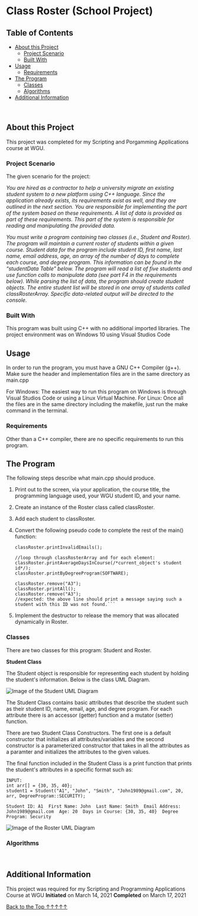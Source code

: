 <a name='Top'></a>
# Class Roster (School Project)

## Table of Contents
- [About this Project](#About)
  - [Project Scenario](#Scenario)
  - [Built With](#BuiltWith)
- [Usage](#Usage)
  - [Requirements](#Requirements)
- [The Program](#TheProgram)
  - [Classes](#Classes)
  - [Algorithms](#Algorithms)
- [Additional Information](#AddInfo)
<br>

<a name='About'></a>
## About this Project
This project was completed for my Scripting and Porgamming Applications course at WGU.

<a name='Scenario'></a>
### Project Scenario
The given scenario for the project:

_You are hired as a contractor to help a university migrate an existing student system to a new platform using C++ language. Since the application already exists, its requirements exist as well, and they are outlined in the next section. You are responsible for implementing the part of the system based on these requirements. A list of data is provided as part of these requirements. This part of the system is responsible for reading and manipulating the provided data._

_You must write a program containing two classes (i.e., Student and Roster). The program will maintain a current roster of students within a given course. Student data for the program include student ID, first name, last name, email address, age, an array of the number of days to complete each course, and degree program. This information can be found in the “studentData Table” below. The program will read a list of five students and use function calls to manipulate data (see part F4 in the requirements below). While parsing the list of data, the program should create student objects. The entire student list will be stored in one array of students called classRosterArray. Specific data-related output will be directed to the console._

<a name='BuiltWith'></a>
### Built With
This program was built using C++ with no additional imported libraries.
The project environment was on Windows 10 using Visual Studios Code

<a name='Usage'></a>
## Usage
In order to run the program, you must have a GNU C++ Compiler (g++). Make sure the header and implementation files are in the same directory as main.cpp

For Windows:
The easiest way to run this program on Windows is through Visual Studios Code or using a Linux Virtual Machine.
For Linux: 
Once all the files are in the same directory including the makefile, just run the make command in the terminal.

<a name='Requirements'></a>
### Requirements
Other than a C++ compiler, there are no specific requirements to run this program.

<a name='TheProgram'></a>
## The Program
The following steps describe what main.cpp should produce.
1. Print out to the screen, via your application, the course title, the programming language used, your WGU student ID, and your name.
2. Create an instance of the Roster class called classRoster.
3. Add each student to classRoster.
4. Convert the following pseudo code to complete the rest of the main() function:

    ```classRoster.printAll();
    classRoster.printInvalidEmails();

    //loop through classRosterArray and for each element:
    classRoster.printAverageDaysInCourse(/*current_object's student id*/);
    classRoster.printByDegreeProgram(SOFTWARE);

    classRoster.remove("A3");
    classRoster.printAll();
    classRoster.remove("A3");
    //expected: the above line should print a message saying such a student with this ID was not found.```

5. Implement the destructor to release the memory that was allocated dynamically in Roster.

<a name='Classes'></a>
### Classes
There are two classes for this program: Student and Roster.

**Student Class**

The Student object is responsible for representing each student by holding the student's information. Below is the class UML Diagram.

![Image of the Student UML Diagram](https://github.com/verybigsnorlax/ClassRoster-SchoolProject/blob/a952a1f51b149008fb6eafcfde2fc051c35f093f/images/student_UML.png)

The Student Class contains basic attributes that describe the student such as their student ID, name, email, age, and degree program. For each attribute there is an accessor (getter) function and a mutator (setter) function.

There are two Student Class Constructors. The first one is a default constructor that initializes all attributes/variables and the second constructor is a parameterized constructor that takes in all the attributes as a paramter and initializes the attributes to the given values.

The final function included in the Student Class is a print function that prints the student's attributes in a specific format such as:

```
INPUT: 
int arr[] = {30, 35, 40};
student1 = Student("A1", "John", "Smith", "John1989@gmail.com", 20, arr, DegreeProgram::SECURITY);

Student ID: A1  First Name: John  Last Name: Smith  Email Address: John1989@gmail.com  Age: 20  Days in Course: {30, 35, 40}  Degree Program: Security
```

![Image of the Roster UML Diagram](https://github.com/verybigsnorlax/ClassRoster-SchoolProject/blob/e9b15c7aad3ce9d95787e6f41531bb45743e6207/images/roster_UML.png)

<a name='Algorithms'></a>
### Algorithms

<br>

<a name='AddInfo'></a>
## Additional Information
This project was required for my Scripting and Programming Applications Course at WGU
**Initiated** on March 14, 2021
**Completed** on March 17, 2021


[Back to the Top ↑↑↑↑↑](#Top)
